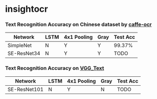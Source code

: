 # insightocr





### Text Recognition Accuracy on Chinese dataset by [caffe-ocr](https://github.com/senlinuc/caffe_ocr)

| Network   | LSTM | 4x1 Pooling | Gray | Test Acc |
| --------- | ---- | ----------- | ---- | -------- |
| SimpleNet | N    | Y           | Y    | 99.37%   |
| SE-ResNet34 | N    | Y           | Y    | TODO   |


### Text Recognition Accuracy on [VGG_Text](http://www.robots.ox.ac.uk/~vgg/data/text/)

| Network   | LSTM | 4x1 Pooling | Gray | Test Acc |
| --------- | ---- | ----------- | ---- | -------- |
| SE-ResNet101 | N    | Y           | N    | TODO  |
